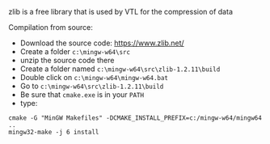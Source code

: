 zlib is a free library that is used by VTL for the compression of data

Compilation from source:

  * Download the source code: https://www.zlib.net/
  * Create a folder `c:\mingw-w64\src`
  * unzip the source code there
  * Create a folder named `c:\mingw-w64\src\zlib-1.2.11\build`
  * Double click on `c:\mingw-w64\mingw-w64.bat`
  * Go to `c:\mingw-w64\src\zlib-1.2.11\build`
  * Be sure that `cmake.exe` is in your `PATH`
  * type:
```
cmake -G "MinGW Makefiles" -DCMAKE_INSTALL_PREFIX=c:/mingw-w64/mingw64 ..
mingw32-make -j 6 install
```
